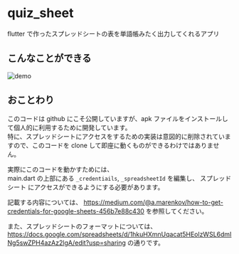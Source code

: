 # quiz_sheet

flutter で作ったスプレッドシートの表を単語帳みたく出力してくれるアプリ

## こんなことができる

![demo](https://user-images.githubusercontent.com/2102714/206882531-fbab691d-0512-48e5-a697-34346168c34f.gif)

## おことわり

このコードは github にこそ公開していますが、apk ファイルをインストールして個人的に利用するために開発しています。  
特に、スプレッドシートにアクセスをするための実装は意図的に削除されていますので、このコードを clone して即座に動くものができるわけではありません。

実際にこのコードを動かすためには、  
main.dart の上部にある `_credentiails`, `_spreadsheetId` を編集し、
スプレッドシート にアクセスができるようにする必要があります。

記載する内容については、
https://medium.com/@a.marenkov/how-to-get-credentials-for-google-sheets-456b7e88c430 を参照してください。


また、スプレッドシートのフォーマットについては、  
https://docs.google.com/spreadsheets/d/1hkuHXmnUqacat5HEolzWSL6dmINg5swZPH4azAz2lgA/edit?usp=sharing の通りです。